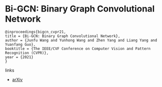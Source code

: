 # Bi-GCN: Binary Graph Convolutional Network

```
@inproceedings{bigcn_cvpr21,
title = {Bi-GCN: Binary Graph Convolutional Network},
author = {Junfu Wang and Yunhong Wang and Zhen Yang and Liang Yang and Yuanfang Guo},
booktitle = {The IEEE/CVF Conference on Computer Vision and Pattern Recognition (CVPR)},
year = {2021}
}
```

links
- [arXiv](https://arxiv.org/abs/2010.07565)
